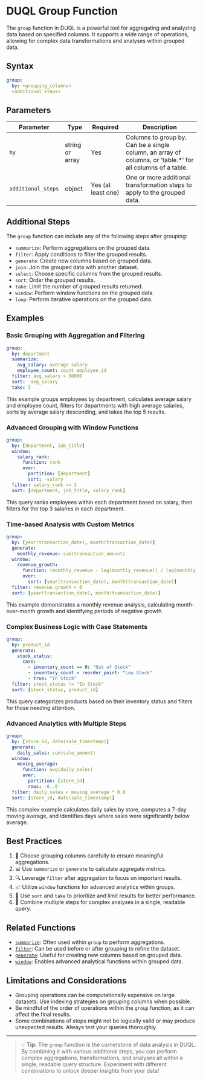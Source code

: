 # DUQL Group Function

The `group` function in DUQL is a powerful tool for aggregating and analyzing data based on specified columns. It supports a wide range of operations, allowing for complex data transformations and analyses within grouped data.

## Syntax

```yaml
group:
  by: <grouping_columns>
  <additional_steps>
```

## Parameters

| Parameter | Type | Required | Description |
|-----------|------|----------|-------------|
| `by` | string or array | Yes | Columns to group by. Can be a single column, an array of columns, or 'table.*' for all columns of a table. |
| `additional_steps` | object | Yes (at least one) | One or more additional transformation steps to apply to the grouped data. |

## Additional Steps

The `group` function can include any of the following steps after grouping:

- `summarize`: Perform aggregations on the grouped data.
- `filter`: Apply conditions to filter the grouped results.
- `generate`: Create new columns based on grouped data.
- `join`: Join the grouped data with another dataset.
- `select`: Choose specific columns from the grouped results.
- `sort`: Order the grouped results.
- `take`: Limit the number of grouped results returned.
- `window`: Perform window functions on the grouped data.
- `loop`: Perform iterative operations on the grouped data.

## Examples

### Basic Grouping with Aggregation and Filtering

```yaml
group:
  by: department
  summarize:
    avg_salary: average salary
    employee_count: count employee_id
  filter: avg_salary > 50000
  sort: -avg_salary
  take: 5
```

This example groups employees by department, calculates average salary and employee count, filters for departments with high average salaries, sorts by average salary descending, and takes the top 5 results.

### Advanced Grouping with Window Functions

```yaml
group:
  by: [department, job_title]
  window:
    salary_rank:
      function: rank
      over:
        partition: [department]
        sort: -salary
  filter: salary_rank <= 3
  sort: [department, job_title, salary_rank]
```

This query ranks employees within each department based on salary, then filters for the top 3 salaries in each department.

### Time-based Analysis with Custom Metrics

```yaml
group:
  by: [year(transaction_date), month(transaction_date)]
  generate:
    monthly_revenue: sum(transaction_amount)
  window:
    revenue_growth:
      function: (monthly_revenue - lag(monthly_revenue)) / lag(monthly_revenue) * 100
      over:
        sort: [year(transaction_date), month(transaction_date)]
  filter: revenue_growth < 0
  sort: [year(transaction_date), month(transaction_date)]
```

This example demonstrates a monthly revenue analysis, calculating month-over-month growth and identifying periods of negative growth.

### Complex Business Logic with Case Statements

```yaml
group:
  by: product_id
  generate:
    stock_status:
      case:
        - inventory_count == 0: "Out of Stock"
        - inventory_count < reorder_point: "Low Stock"
        - true: "In Stock"
  filter: stock_status != "In Stock"
  sort: [stock_status, product_id]
```

This query categorizes products based on their inventory status and filters for those needing attention.

### Advanced Analytics with Multiple Steps

```yaml
group:
  by: [store_id, date(sale_timestamp)]
  generate:
    daily_sales: sum(sale_amount)
  window:
    moving_average:
      function: avg(daily_sales)
      over:
        partition: [store_id]
        rows: -6..0
  filter: daily_sales < moving_average * 0.8
  sort: [store_id, date(sale_timestamp)]
```

This complex example calculates daily sales by store, computes a 7-day moving average, and identifies days where sales were significantly below average.

## Best Practices

1. 🎯 Choose grouping columns carefully to ensure meaningful aggregations.
2. 📊 Use `summarize` or `generate` to calculate aggregate metrics.
3. 🔍 Leverage `filter` after aggregation to focus on important results.
4. 📈 Utilize `window` functions for advanced analytics within groups.
5. 🔢 Use `sort` and `take` to prioritize and limit results for better performance.
6. 🧮 Combine multiple steps for complex analyses in a single, readable query.

## Related Functions

- [`summarize`](summarize.md): Often used within `group` to perform aggregations.
- [`filter`](filter.md): Can be used before or after grouping to refine the dataset.
- [`generate`](generate.md): Useful for creating new columns based on grouped data.
- [`window`](window.md): Enables advanced analytical functions within grouped data.

## Limitations and Considerations

- Grouping operations can be computationally expensive on large datasets. Use indexing strategies on grouping columns when possible.
- Be mindful of the order of operations within the `group` function, as it can affect the final results.
- Some combinations of steps might not be logically valid or may produce unexpected results. Always test your queries thoroughly.

---

> 💡 **Tip:** The `group` function is the cornerstone of data analysis in DUQL. By combining it with various additional steps, you can perform complex aggregations, transformations, and analyses all within a single, readable query structure. Experiment with different combinations to unlock deeper insights from your data!